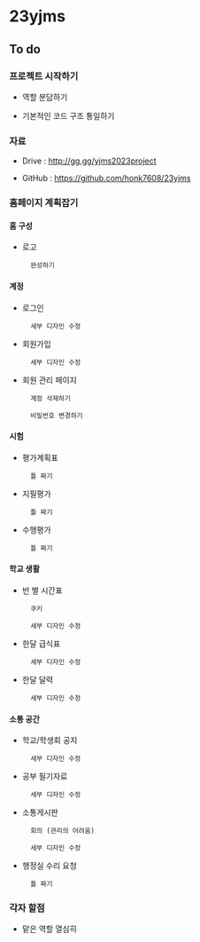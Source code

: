 # 23yjms

## To do

### 프로젝트 시작하기

- 역할 분담하기

- 기본적인 코드 구조 통일하기

### 자료

- Drive : <http://gg.gg/yjms2023project>

- GitHub : <https://github.com/honk7608/23yjms>

### 홈페이지 계획잡기

#### 홈 구성

- 로고

        완성하기

#### 계정

- 로그인

        세부 디자인 수정

- 회원가입

        세부 디자인 수정

- 회원 관리 페이지

        계정 삭제하기

        비밀번호 변경하기

#### 시험

- 평가계획표

        틀 짜기

- 지필평가

        틀 짜기

- 수행평가

        틀 짜기

#### 학교 생활

- 반 별 시간표

        쿠키

        세부 디자인 수정

- 한달 급식표

        세부 디자인 수정

- 한달 달력

        세부 디자인 수정

#### 소통 공간

- 학교/학생회 공지

        세부 디자인 수정

- 공부 필기자료

        세부 디자인 수정

- 소통게시판

        회의 (관리의 어려움)

        세부 디자인 수정

- 행정실 수리 요청

        틀 짜기

### 각자 할점

- 맡은 역할 열심히
